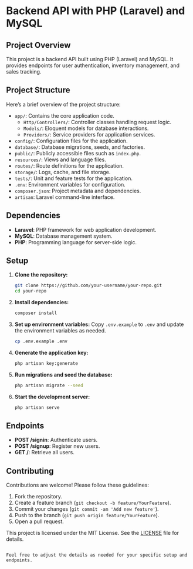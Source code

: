# Backend API with PHP (Laravel) and MySQL

## Project Overview

This project is a backend API built using PHP (Laravel) and MySQL. It provides endpoints for user authentication, inventory management, and sales tracking.

## Project Structure

Here’s a brief overview of the project structure:

- `app/`: Contains the core application code.
  - `Http/Controllers/`: Controller classes handling request logic.
  - `Models/`: Eloquent models for database interactions.
  - `Providers/`: Service providers for application services.
- `config/`: Configuration files for the application.
- `database/`: Database migrations, seeds, and factories.
- `public/`: Publicly accessible files such as `index.php`.
- `resources/`: Views and language files.
- `routes/`: Route definitions for the application.
- `storage/`: Logs, cache, and file storage.
- `tests/`: Unit and feature tests for the application.
- `.env`: Environment variables for configuration.
- `composer.json`: Project metadata and dependencies.
- `artisan`: Laravel command-line interface.

## Dependencies

- **Laravel**: PHP framework for web application development.
- **MySQL**: Database management system.
- **PHP**: Programming language for server-side logic.

## Setup

1. **Clone the repository:**
   ```bash
   git clone https://github.com/your-username/your-repo.git
   cd your-repo
   ```

2. **Install dependencies:**
   ```bash
   composer install
   ```

3. **Set up environment variables:**
   Copy `.env.example` to `.env` and update the environment variables as needed.
   ```bash
   cp .env.example .env
   ```

4. **Generate the application key:**
   ```bash
   php artisan key:generate
   ```

5. **Run migrations and seed the database:**
   ```bash
   php artisan migrate --seed
   ```

6. **Start the development server:**
   ```bash
   php artisan serve
   ```

## Endpoints

- **POST /signin**: Authenticate users.
- **POST /signup**: Register new users.
- **GET /**: Retrieve all users.

## Contributing

Contributions are welcome! Please follow these guidelines:

1. Fork the repository.
2. Create a feature branch (`git checkout -b feature/YourFeature`).
3. Commit your changes (`git commit -am 'Add new feature'`).
4. Push to the branch (`git push origin feature/YourFeature`).
5. Open a pull request.

This project is licensed under the MIT License. See the [LICENSE](LICENSE) file for details.
```

Feel free to adjust the details as needed for your specific setup and endpoints.
